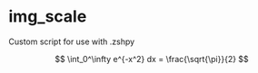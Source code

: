# img_scale
Custom script for use with .zshpy

$$
\int_0^\infty e^{-x^2} dx = \frac{\sqrt{\pi}}{2}
$$

